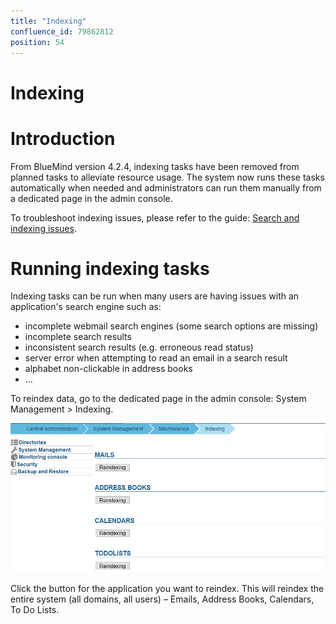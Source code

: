 ```yaml
---
title: "Indexing"
confluence_id: 79862812
position: 54
---
```

# Indexing


# Introduction

From BlueMind version 4.2.4, indexing tasks have been removed from planned tasks to alleviate resource usage. The system now runs these tasks automatically when needed and administrators can run them manually from a dedicated page in the admin console.

To troubleshoot indexing issues, please refer to the guide: [Search and indexing issues](/Guide_de_l_administrateur/Résolution_de_problèmes/Problèmes_de_recherche_et_indexation/).


# Running indexing tasks

Indexing tasks can be run when many users are having issues with an application's search engine such as:

- incomplete webmail search engines (some search options are missing)
- incomplete search results
- inconsistent search results (e.g. erroneous read status)
- server error when attempting to read an email in a search result
- alphabet non-clickable in address books
- ...


To reindex data, go to the dedicated page in the admin console: System Management > Indexing.

![](../../attachments/79862812/79862813.png)

Click the button for the application you want to reindex. This will reindex the entire system (all domains, all users) – Emails, Address Books, Calendars, To Do Lists.


